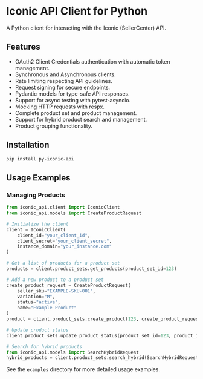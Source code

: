 # Iconic API Client for Python

A Python client for interacting with the Iconic (SellerCenter) API.

## Features

- OAuth2 Client Credentials authentication with automatic token management.
- Synchronous and Asynchronous clients.
- Rate limiting respecting API guidelines.
- Request signing for secure endpoints.
- Pydantic models for type-safe API responses.
- Support for async testing with pytest-asyncio.
- Mocking HTTP requests with respx.
- Complete product set and product management.
- Support for hybrid product search and management.
- Product grouping functionality.

## Installation

```bash
pip install py-iconic-api
```

## Usage Examples

### Managing Products

```python
from iconic_api.client import IconicClient
from iconic_api.models import CreateProductRequest

# Initialize the client
client = IconicClient(
    client_id="your_client_id",
    client_secret="your_client_secret",
    instance_domain="your_instance.com"
)

# Get a list of products for a product set
products = client.product_sets.get_products(product_set_id=123)

# Add a new product to a product set
create_product_request = CreateProductRequest(
    seller_sku="EXAMPLE-SKU-001",
    variation="M",
    status="active",
    name="Example Product"
)
product = client.product_sets.create_product(123, create_product_request)

# Update product status
client.product_sets.update_product_status(product_set_id=123, product_id=456, status="inactive")

# Search for hybrid products
from iconic_api.models import SearchHybridRequest
hybrid_products = client.product_sets.search_hybrid(SearchHybridRequest(query="example product"))
```

See the `examples` directory for more detailed usage examples.